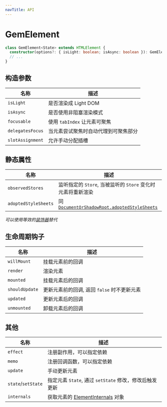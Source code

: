```yaml
---
navTitle: API
---
```


# GemElement

```ts
class GemElement<State> extends HTMLElement {
  constructor(options?: { isLight: boolean; isAsync: boolean }): GemElement;
  // ...
}
```

## 构造参数

| 名称             | 描述                                 |
| ---------------- | ------------------------------------ |
| `isLight`        | 是否渲染成 Light DOM                 |
| `isAsync`        | 是否使用非阻塞渲染模式               |
| `focusable`      | 使用 `tabIndex` 让元素可聚焦         |
| `delegatesFocus` | 当元素尝试聚焦时自动代理到可聚焦部分 |
| `slotAssignment` | 允许手动分配插槽                     |

## 静态属性

| 名称                 | 描述                                                        |
| -------------------- | ----------------------------------------------------------- |
| `observedStores`     | 监听指定的 `Store`, 当被监听的 `Store` 变化时元素将重新渲染 |
| `adoptedStyleSheets` | 同 [`DocumentOrShadowRoot.adoptedStyleSheets`][1]           |

[1]: https://developer.mozilla.org/en-US/docs/Web/API/DocumentOrShadowRoot/adoptedStyleSheets

_可以使用等效的[装饰器](./007-decorator.md)替代_

## 生命周期钩子

| 名称           | 描述                                        |
| -------------- | ------------------------------------------- |
| `willMount`    | 挂载元素前的回调                            |
| `render`       | 渲染元素                                    |
| `mounted`      | 挂载元素后的回调                            |
| `shouldUpdate` | 更新元素前的回调, 返回 `false` 时不更新元素 |
| `updated`      | 更新元素后的回调                            |
| `unmounted`    | 卸载元素后的回调                            |

## 其他

| 名称               | 描述                                                   |
| ------------------ | ------------------------------------------------------ |
| `effect`           | 注册副作用，可以指定依赖                               |
| `memo`             | 注册回调函数，可以指定依赖                             |
| `update`           | 手动更新元素                                           |
| `state`/`setState` | 指定元素 `State`, 通过 `setState` 修改，修改后触发更新 |
| `internals`        | 获取元素的 [ElementInternals][2] 对象                  |

[2]: https://html.spec.whatwg.org/multipage/custom-elements.html#the-elementinternals-interface
